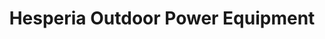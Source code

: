 ---
title: "Hesperia Outdoor Power Equipment"
url: /hesperia/hesperia-outdoor-power-equipment/
shop: hardware
---